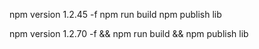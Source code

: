 npm version 1.2.45 -f npm run build npm publish lib

npm version 1.2.70 -f && npm run build && npm publish lib
